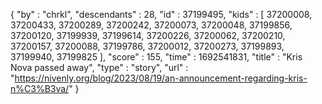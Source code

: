 {
  "by" : "chrkl",
  "descendants" : 28,
  "id" : 37199495,
  "kids" : [ 37200008, 37200433, 37200289, 37200242, 37200073, 37200048, 37199856, 37200120, 37199939, 37199614, 37200226, 37200062, 37200210, 37200157, 37200088, 37199786, 37200012, 37200273, 37199893, 37199940, 37199825 ],
  "score" : 155,
  "time" : 1692541831,
  "title" : "Kris Nova passed away",
  "type" : "story",
  "url" : "https://nivenly.org/blog/2023/08/19/an-announcement-regarding-kris-n%C3%B3va/"
}
